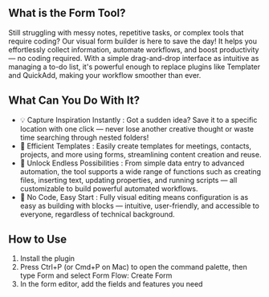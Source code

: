 ## What is the Form Tool?

Still struggling with messy notes, repetitive tasks, or complex tools that require coding? Our visual form builder is here to save the day! It helps you effortlessly collect information, automate workflows, and boost productivity — no coding required. With a simple drag-and-drop interface as intuitive as managing a to-do list, it's powerful enough to replace plugins like Templater and QuickAdd, making your workflow smoother than ever.

## What Can You Do With It?

- 💡 Capture Inspiration Instantly : Got a sudden idea? Save it to a specific location with one click — never lose another creative thought or waste time searching through nested folders!
- 🚀 Efficient Templates : Easily create templates for meetings, contacts, projects, and more using forms, streamlining content creation and reuse.
- 🛫 Unlock Endless Possibilities : From simple data entry to advanced automation, the tool supports a wide range of functions such as creating files, inserting text, updating properties, and running scripts — all customizable to build powerful automated workflows.
- 🚢 No Code, Easy Start : Fully visual editing means configuration is as easy as building with blocks — intuitive, user-friendly, and accessible to everyone, regardless of technical background.

## How to Use
1. Install the plugin
2. Press Ctrl+P (or Cmd+P on Mac) to open the command palette, then type Form and select Form Flow: Create Form
3. In the form editor, add the fields and features you need